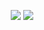 <p align="center">
<img src="https://github-readme-stats.vercel.app/api?username=JaffaCakes118&hide_border=true&bg_color=ffffff&count_private=true&show_icons=true&include_all_commits=true"> 
<img src="https://github-readme-stats.vercel.app/api/top-langs/?username=JaffaCakes118&layout=compact&hide_border=true&bg_color=ffffff&langs_count=10">
</p>
